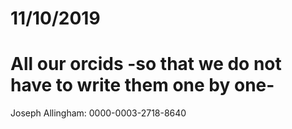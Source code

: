 # 11/10/2019
# All our orcids -so that we do not have to write them one by one-

Joseph Allingham: 0000-0003-2718-8640


